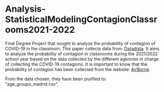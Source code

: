 # Analysis-StatisticalModelingContagionClassrooms2021-2022
Final Degree Project that sought to analyze the probability of contagion of COVID-19 in the classroom.
This paper collects data from: [Datadista](https://github.com/datadista/datasets). It aims to analyze the probability of contagion in classrooms during the 2021/2022 school year based on the data collected by the different agencies in charge of collecting the COVID-19 contagions. It is important to know that the probability of contagion has been collected from the website: [AirBorne](https://airborne.cam/).

From the data chosen, they have been purified to: "age_groups_madrid.csv".
